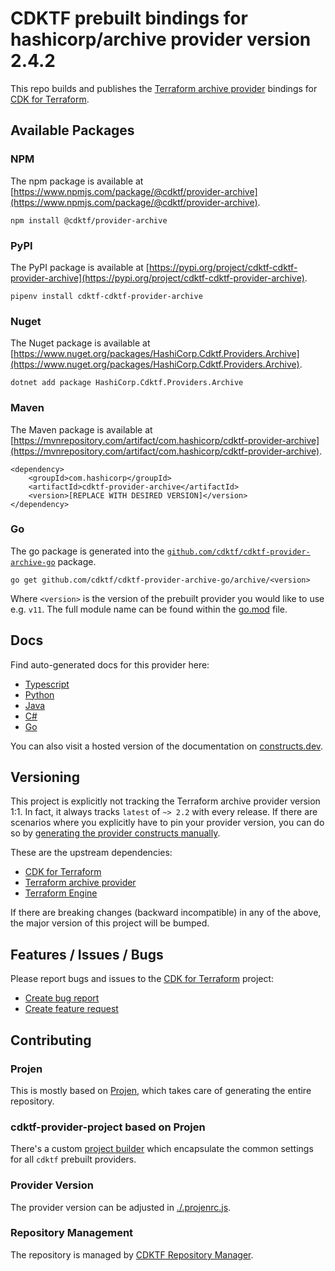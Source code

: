 
# CDKTF prebuilt bindings for hashicorp/archive provider version 2.4.2

This repo builds and publishes the [Terraform archive provider](https://registry.terraform.io/providers/hashicorp/archive/2.4.2/docs) bindings for [CDK for Terraform](https://cdk.tf).

## Available Packages

### NPM

The npm package is available at [https://www.npmjs.com/package/@cdktf/provider-archive](https://www.npmjs.com/package/@cdktf/provider-archive).

`npm install @cdktf/provider-archive`

### PyPI

The PyPI package is available at [https://pypi.org/project/cdktf-cdktf-provider-archive](https://pypi.org/project/cdktf-cdktf-provider-archive).

`pipenv install cdktf-cdktf-provider-archive`

### Nuget

The Nuget package is available at [https://www.nuget.org/packages/HashiCorp.Cdktf.Providers.Archive](https://www.nuget.org/packages/HashiCorp.Cdktf.Providers.Archive).

`dotnet add package HashiCorp.Cdktf.Providers.Archive`

### Maven

The Maven package is available at [https://mvnrepository.com/artifact/com.hashicorp/cdktf-provider-archive](https://mvnrepository.com/artifact/com.hashicorp/cdktf-provider-archive).

```
<dependency>
    <groupId>com.hashicorp</groupId>
    <artifactId>cdktf-provider-archive</artifactId>
    <version>[REPLACE WITH DESIRED VERSION]</version>
</dependency>
```

### Go

The go package is generated into the [`github.com/cdktf/cdktf-provider-archive-go`](https://github.com/cdktf/cdktf-provider-archive-go) package.

`go get github.com/cdktf/cdktf-provider-archive-go/archive/<version>`

Where `<version>` is the version of the prebuilt provider you would like to use e.g. `v11`. The full module name can be found
within the [go.mod](https://github.com/cdktf/cdktf-provider-archive-go/blob/main/archive/go.mod#L1) file.

## Docs

Find auto-generated docs for this provider here: 

- [Typescript](./docs/API.typescript.md)
- [Python](./docs/API.python.md)
- [Java](./docs/API.java.md)
- [C#](./docs/API.csharp.md)
- [Go](./docs/API.go.md)

You can also visit a hosted version of the documentation on [constructs.dev](https://constructs.dev/packages/@cdktf/provider-archive).

## Versioning

This project is explicitly not tracking the Terraform archive provider version 1:1. In fact, it always tracks `latest` of `~> 2.2` with every release. If there are scenarios where you explicitly have to pin your provider version, you can do so by [generating the provider constructs manually](https://cdk.tf/imports).

These are the upstream dependencies:

- [CDK for Terraform](https://cdk.tf)
- [Terraform archive provider](https://registry.terraform.io/providers/hashicorp/archive/2.4.2)
- [Terraform Engine](https://terraform.io)

If there are breaking changes (backward incompatible) in any of the above, the major version of this project will be bumped.

## Features / Issues / Bugs

Please report bugs and issues to the [CDK for Terraform](https://cdk.tf) project:

- [Create bug report](https://cdk.tf/bug)
- [Create feature request](https://cdk.tf/feature)

## Contributing

### Projen

This is mostly based on [Projen](https://github.com/projen/projen), which takes care of generating the entire repository.

### cdktf-provider-project based on Projen

There's a custom [project builder](https://github.com/cdktf/cdktf-provider-project) which encapsulate the common settings for all `cdktf` prebuilt providers.

### Provider Version

The provider version can be adjusted in [./.projenrc.js](./.projenrc.js).

### Repository Management

The repository is managed by [CDKTF Repository Manager](https://github.com/cdktf/cdktf-repository-manager/).
